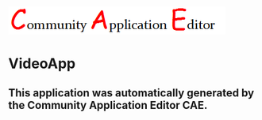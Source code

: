 ![CAE](https://github.com/CAE-Community-Application-Editor/application-VideoApp/blob/master/img/logo.png)  

VideoApp
===================


This application was automatically generated by the Community Application Editor CAE.  
---------------
